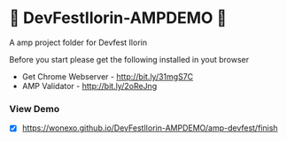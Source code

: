 # 🎉 DevFestIlorin-AMPDEMO 🎉 
A amp project folder for Devfest Ilorin <br>

Before you start please get the following installed in yout browser

* Get Chrome Webserver - http://bit.ly/31mgS7C
* AMP Validator - http://bit.ly/2oReJng


### View Demo

- [x] https://wonexo.github.io/DevFestIlorin-AMPDEMO/amp-devfest/finish
